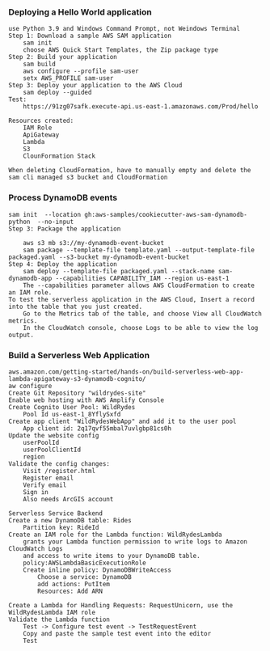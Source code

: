 ### Deploying a Hello World application
    use Python 3.9 and Windows Command Prompt, not Weindows Terminal
    Step 1: Download a sample AWS SAM application
        sam init
        choose AWS Quick Start Templates, the Zip package type
    Step 2: Build your application
        sam build
        aws configure --profile sam-user
        setx AWS_PROFILE sam-user
    Step 3: Deploy your application to the AWS Cloud
        sam deploy --guided
    Test:
        https://91zg07safk.execute-api.us-east-1.amazonaws.com/Prod/hello
        
    Resources created:
        IAM Role
        ApiGateway
        Lambda
        S3
        ClounFormation Stack
    
    When deleting CloudFormation, have to manually empty and delete the sam cli managed s3 bucket and CloudFormation
    
### Process DynamoDB events
    sam init  --location gh:aws-samples/cookiecutter-aws-sam-dynamodb-python  --no-input
    Step 3: Package the application
        
        aws s3 mb s3://my-dynamodb-event-bucket
        sam package --template-file template.yaml --output-template-file packaged.yaml --s3-bucket my-dynamodb-event-bucket
    Step 4: Deploy the application
        sam deploy --template-file packaged.yaml --stack-name sam-dynamodb-app --capabilities CAPABILITY_IAM --region us-east-1
        The --capabilities parameter allows AWS CloudFormation to create an IAM role.
    To test the serverless application in the AWS Cloud, Insert a record into the table that you just created.
        Go to the Metrics tab of the table, and choose View all CloudWatch metrics. 
        In the CloudWatch console, choose Logs to be able to view the log output.
        
### Build a Serverless Web Application
    aws.amazon.com/getting-started/hands-on/build-serverless-web-app-lambda-apigateway-s3-dynamodb-cognito/
    aw configure
    Create Git Repository "wildrydes-site"
    Enable web hosting with AWS Amplify Console
    Create Cognito User Pool: WildRydes
        Pool Id us-east-1_8YflySxfd
    Create app client "WildRydesWebApp" and add it to the user pool
        App client id: 2q17qvf55mbal7uvlgbp81cs0h
    Update the website config
        userPoolId
        userPoolClientId
        region
    Validate the config changes:
        Visit /register.html 
        Register email
        Verify email
        Sign in
        Also needs ArcGIS account
    
    Serverless Service Backend
    Create a new DynamoDB table: Rides
        Partition key: RideId
    Create an IAM role for the Lambda function: WildRydesLambda
        grants your Lambda function permission to write logs to Amazon CloudWatch Logs 
        and access to write items to your DynamoDB table.
        policy:AWSLambdaBasicExecutionRole
        Create inline policy: DynamoDBWriteAccess
            Choose a service: DynamoDB
            add actions: PutItem
            Resources: Add ARN
            
    Create a Lambda for Handling Requests: RequestUnicorn, use the WildRydesLambda IAM role
    Validate the Lambda function
        Test -> Configure test event -> TestRequestEvent
        Copy and paste the sample test event into the editor
        Test
    
